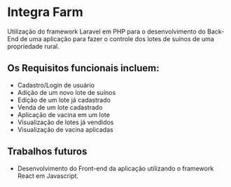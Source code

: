 # Integra Farm

Utilização do framework Laravel em PHP para o desenvolvimento do Back-End de uma aplicação para fazer o controle dos lotes de suínos de uma propriedade rural.

## Os Requisitos funcionais incluem:
* Cadastro/Login de usuário
* Adição de um novo lote de suínos
* Edição de um lote já cadastrado
* Venda de um lote cadastrado
* Aplicação de vacina em um lote
* Visualização de lotes já vendidos
* Visualização de vacina aplicadas

## Trabalhos futuros
* Desenvolvimento do Front-end da aplicação utilizando o framework React em Javascript.
